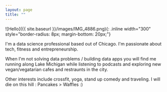 ```yaml
---
layout: page
title: ""
---
```


![Hello]({{ site.baseurl }}/images/IMG_4886.png){: .inline width="300" style="border-radius: 8px; margin-bottom: 20px;"}

I'm a data science professional based out of Chicago. I'm passionate about tech, fitness and entrepreneurship.

When I'm not solving data problems / building data apps you will find me running along Lake Michigan while listening to podcasts and exploring new vegan/vegatarian cafes and restraunts in the city.

Other interests include crossfit, yoga, stand up comedy and traveling. I will die on this hill : Pancakes > Waffles :)
